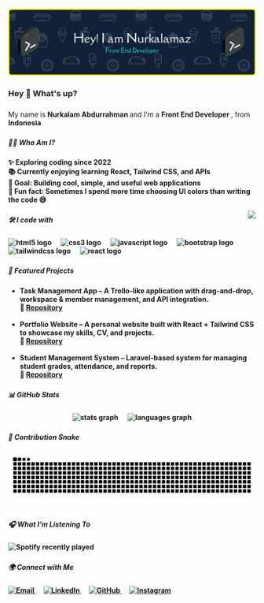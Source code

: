 ![Header](img/github-header-banner.png)
<h3 align="left">Hey 👋 What's up?</h3>

#####

<p align="left">My name is <b> Nurkalam Abdurrahman </b> and I'm a <b> Front End Developer </b>, from <b> Indonesia <b> </p>

###

<h5 align="left">👨‍💻 Who Am I?</h5>

#####
<p align="left">
  ✨ Exploring coding since 2022<br>
  📚 Currently enjoying learning React, Tailwind CSS, and APIs<br>
  🎯 Goal: Building cool, simple, and useful web applications<br>
  🎲 Fun fact: Sometimes I spend more time choosing UI colors than writing the code 😅
</p>

<img align="right" height="125" src="https://media3.giphy.com/media/v1.Y2lkPTc5MGI3NjExcTF2NTR4ZGlpbHBzNmN1MmoxbGpkOGJuYmJ6bmNrMmY2bzM0b2MxNSZlcD12MV9pbnRlcm5hbF9naWZfYnlfaWQmY3Q9Zw/yjjDRrfuctDHCtKxzf/giphy.gif"  />


###

<h5 align="left">🛠️ I code with</h5>

#####

<div align="left">
  <img src="https://img.shields.io/badge/HTML5-E34F26?style=for-the-badge&logo=html5&logoColor=white" height="30" alt="html5 logo"  />
  <img width="12" />
  <img src="https://img.shields.io/badge/CSS3-1572B6?style=for-the-badge&logo=css3&logoColor=white" height="30" alt="css3 logo"  />
  <img width="12" />
  <img src="https://img.shields.io/badge/JavaScript-323330?style=for-the-badge&logo=javascript&logoColor=F7DF1E" height="30" alt="javascript logo"  />
  <img width="12" />
  <img src="https://img.shields.io/badge/Bootstrap-563D7C?style=for-the-badge&logo=bootstrap&logoColor=white" height="30" alt="bootstrap logo"  />
  <img width="12" />
  <img src="https://img.shields.io/badge/Tailwind_CSS-38B2AC?style=for-the-badge&logo=tailwind-css&logoColor=white" height="30" alt="tailwindcss logo"  />
  <img width="12" />
  <img src="https://img.shields.io/badge/React-20232A?style=for-the-badge&logo=react&logoColor=61DAFB" height="30" alt="react logo"  />
</div>

###

<h5 align="left">🚀 Featured Projects</h5>


#####

<ul align="left">
  <li>
    <b>Task Management App</b> – A Trello-like application with drag-and-drop, workspace & member management, and API integration.<br>
    🔗 <a href="https://github.com/NurkalamAbdurahman/task-management-app">Repository</a>
  </li>
  <br>
  <li>
    <b>Portfolio Website</b> – A personal website built with React + Tailwind CSS to showcase my skills, CV, and projects.<br>
    🔗 <a href="https://github.com/NurkalamAbdurahman/portfolio">Repository</a>
  </li>
  <br>
  <li>
    <b>Student Management System</b> – Laravel-based system for managing student grades, attendance, and reports.<br>
    🔗 <a href="https://github.com/NurkalamAbdurahman/student-management">Repository</a>
  </li>
</ul>

###

<h5 align="left">📊 GitHub Stats</h5>

#####

<div align="center">

  <img src="https://github-readme-stats.vercel.app/api?username=NurkalamAbdurahman&show_icons=true&theme=dracula&hide_border=false&count_private=true" height="150" alt="stats graph"  />
  <img width="12" />
  <img src="https://github-readme-stats.vercel.app/api/top-langs/?username=NurkalamAbdurahman&layout=compact&theme=dracula&hide_border=false" height="150" alt="languages graph"  />


</div>



###

<h5 align="left">🐍 Contribution Snake</h5>

#####

<img src="https://raw.githubusercontent.com/NurkalamAbdurahman/NurkalamAbdurahman/output/snake.svg" alt="Snake animation" />

###

<h5 align="left">🎧 What I’m Listening To</h5>


#####

<div align="left">
  <img src="https://spotify-recently-played-readme.vercel.app/api?user=31a5sh4nkggz4nebn3tt2z67rkfu&count=3" alt="Spotify recently played" />
</div>

###

<h5 align="left">🌍 Connect with Me</h5>


#####

<div align="left">
  <a href="mailto:nurkalamaz@gmail.com" target="_blank">
    <img src="https://img.shields.io/badge/Email-D14836?style=for-the-badge&logo=gmail&logoColor=white" alt="Email"/>
  </a>
  <img width="12" />
  <a href="https://linkedin.com/in/nurkalam-abdurrahman" target="_blank">
    <img src="https://img.shields.io/badge/LinkedIn-0077B5?style=for-the-badge&logo=linkedin&logoColor=white" alt="LinkedIn"/>
  </a>
  <img width="12" />
  <a href="https://github.com/NurkalamAbdurahman" target="_blank">
    <img src="https://img.shields.io/badge/GitHub-181717?style=for-the-badge&logo=github&logoColor=white" alt="GitHub"/>
  </a>
  <img width="12" />
  <a href="https://www.instagram.com/nurkalamaz" target="_blank">
    <img src="https://img.shields.io/badge/Instagram-E4405F?style=for-the-badge&logo=instagram&logoColor=white" alt="Instagram"/>
  </a>
</div>
